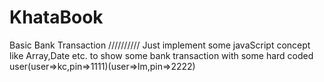 # KhataBook
Basic Bank Transaction 
//////////
Just implement some javaScript concept like Array,Date etc. to show some bank transaction  with some hard coded user(user=>kc,pin=>1111)(user=>lm,pin=>2222)  

